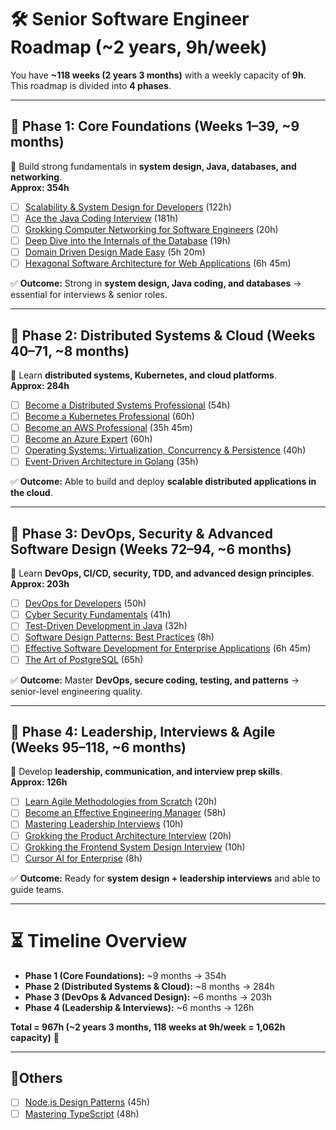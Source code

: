 # 🛠 Senior Software Engineer Roadmap (~2 years, 9h/week)

You have **~118 weeks (2 years 3 months)** with a weekly capacity of **9h**.  
This roadmap is divided into **4 phases**.

---

## 📍 Phase 1: Core Foundations (Weeks 1–39, ~9 months)
🔑 Build strong fundamentals in **system design, Java, databases, and networking**.  
**Approx: 354h**

- [ ] [Scalability & System Design for Developers](https://www.educative.io/path/scalability-system-design) (122h)  
- [ ] [Ace the Java Coding Interview](https://www.educative.io/path/ace-java-coding-interview) (181h)  
- [ ] [Grokking Computer Networking for Software Engineers](https://www.educative.io/courses/grokking-computer-networking) (20h)  
- [ ] [Deep Dive into the Internals of the Database](https://www.educative.io/courses/deep-dive-into-the-internals-of-the-database) (19h)  
- [ ] [Domain Driven Design Made Easy](https://www.educative.io/courses/domain-driven-design) (5h 20m)  
- [ ] [Hexagonal Software Architecture for Web Applications](https://www.educative.io/courses/hexagonal-architecture-web-apps) (6h 45m)  

✅ **Outcome:** Strong in **system design, Java coding, and databases** → essential for interviews & senior roles.

---

## 📍 Phase 2: Distributed Systems & Cloud (Weeks 40–71, ~8 months)
🔑 Learn **distributed systems, Kubernetes, and cloud platforms**.  
**Approx: 284h**

- [ ] [Become a Distributed Systems Professional](https://www.educative.io/path/become-a-distributed-systems-professional) (54h)  
- [ ] [Become a Kubernetes Professional](https://www.educative.io/path/become-a-kubernetes-professional) (60h)  
- [ ] [Become an AWS Professional](https://www.educative.io/path/become-an-aws-professional) (35h 45m)  
- [ ] [Become an Azure Expert](https://www.educative.io/path/become-an-azure-expert) (60h)  
- [ ] [Operating Systems: Virtualization, Concurrency & Persistence](https://www.educative.io/courses/operating-systems-virtualization-concurrency-persistence) (40h)  
- [ ] [Event-Driven Architecture in Golang](https://www.educative.io/courses/event-driven-architecture-in-golang) (35h)  

✅ **Outcome:** Able to build and deploy **scalable distributed applications in the cloud**.

---

## 📍 Phase 3: DevOps, Security & Advanced Software Design (Weeks 72–94, ~6 months)
🔑 Learn **DevOps, CI/CD, security, TDD, and advanced design principles**.  
**Approx: 203h**

- [ ] [DevOps for Developers](https://www.educative.io/path/devops-for-developers) (50h)  
- [ ] [Cyber Security Fundamentals](https://www.educative.io/path/cyber-security-fundamentals) (41h)  
- [ ] [Test-Driven Development in Java](https://www.educative.io/courses/test-driven-development-in-java) (32h)  
- [ ] [Software Design Patterns: Best Practices](https://www.educative.io/courses/software-design-patterns-best-practices) (8h)  
- [ ] [Effective Software Development for Enterprise Applications](https://www.educative.io/courses/effective-software-development-enterprise-applications) (6h 45m)  
- [ ] [The Art of PostgreSQL](https://www.educative.io/courses/the-art-of-postgresql) (65h)  

✅ **Outcome:** Master **DevOps, secure coding, testing, and patterns** → senior-level engineering quality.

---

## 📍 Phase 4: Leadership, Interviews & Agile (Weeks 95–118, ~6 months)
🔑 Develop **leadership, communication, and interview prep skills**.  
**Approx: 126h**

- [ ] [Learn Agile Methodologies from Scratch](https://www.educative.io/courses/learn-agile-methodologies-from-scratch) (20h)  
- [ ] [Become an Effective Engineering Manager](https://www.educative.io/path/become-an-effective-engineering-manager-path) (58h)  
- [ ] [Mastering Leadership Interviews](https://www.educative.io/courses/mastering-leadership-interviews) (10h)  
- [ ] [Grokking the Product Architecture Interview](https://www.educative.io/courses/grokking-the-product-architecture-interview) (20h)  
- [ ] [Grokking the Frontend System Design Interview](https://www.educative.io/courses/grokking-frontend-system-design-interview) (10h)  
- [ ] [Cursor AI for Enterprise](https://www.educative.io/courses/advanced-cursor-ai) (8h)  

✅ **Outcome:** Ready for **system design + leadership interviews** and able to guide teams.

---

# ⏳ Timeline Overview
- **Phase 1 (Core Foundations):** ~9 months → 354h  
- **Phase 2 (Distributed Systems & Cloud):** ~8 months → 284h  
- **Phase 3 (DevOps & Advanced Design):** ~6 months → 203h  
- **Phase 4 (Leadership & Interviews):** ~6 months → 126h  

**Total = 967h (~2 years 3 months, 118 weeks at 9h/week = 1,062h capacity)** 🎯

---

## 📍Others

- [ ] [Node.js Design Patterns](https://www.educative.io/courses/nodejs-design-patterns) (45h)
- [ ] [Mastering TypeScript](https://www.educative.io/courses/mastering-typescript) (48h) 

